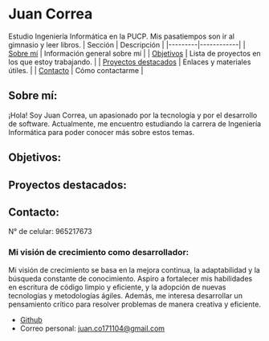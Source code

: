 # Juan Correa
Estudio Ingeniería Informática en la PUCP. Mis pasatiempos son ir al gimnasio y leer libros.
| Sección | Descripción |
|---------|------------|
| [Sobre mí](#sobre-mí) | Información general sobre mí |
| [Objetivos](#objetivos) | Lista de proyectos en los que estoy trabajando. |
| [Proyectos destacados](#proyectos-destacados) | Enlaces y materiales útiles. |
| [Contacto](#contacto) | Cómo contactarme |

## Sobre mí:
¡Hola! Soy Juan Correa, un apasionado por la tecnología y por el desarrollo de software. Actualmente, me encuentro estudiando la carrera de Ingeniería Informática para poder conocer más sobre estos temas.
## Objetivos:

## Proyectos destacados:

## Contacto:
N° de celular: 965217673

### Mi visión de crecimiento como desarrollador:
Mi visión de crecimiento se basa en la mejora continua, la adaptabilidad y la búsqueda constante de conocimiento. Aspiro a fortalecer mis habilidades en escritura de código limpio y eficiente, y la adopción de nuevas tecnologías y metodologías ágiles. Además, me interesa desarrollar un pensamiento crítico para resolver problemas de manera creativa y eficiente.

- [Github](https://github.com/JuanCo2004)
- Correo personal: juan.co171104@gmail.com
